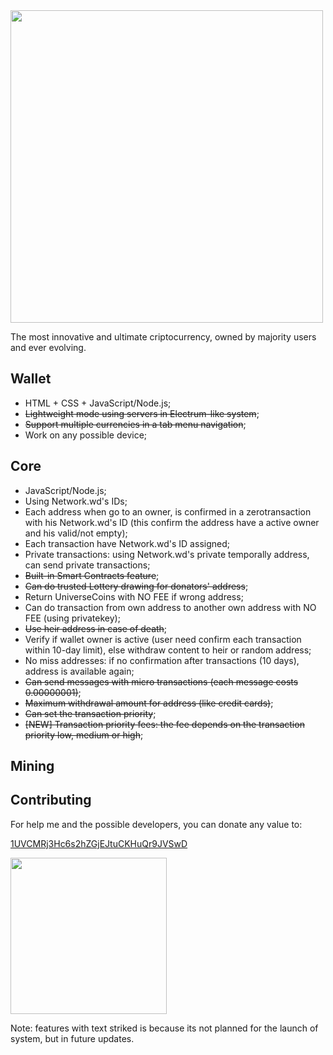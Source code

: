 <img width="500px" src="https://api.blockai.com/v1/registrations/ern1Ke/preview"/>

The most innovative and ultimate criptocurrency, owned by majority users and ever evolving.

## Wallet
* HTML + CSS + JavaScript/Node.js;
* ~~Lightweight mode using servers in Electrum-like system~~;
* ~~Support multiple currencies in a tab menu navigation~~;
* Work on any possible device;

## Core
* JavaScript/Node.js;
* Using Network.wd's IDs;
* Each address when go to an owner, is confirmed in a zerotransaction with his Network.wd's ID (this confirm the address have a active owner and his valid/not empty);
* Each transaction have Network.wd's ID assigned;
* Private transactions: using Network.wd's private temporally address, can send private transactions;
* ~~Built-in Smart Contracts feature~~;
* ~~Can do trusted Lottery drawing for donators' address~~;
* Return UniverseCoins with NO FEE if wrong address;
* Can do transaction from own address to another own address with NO FEE (using privatekey);
* ~~Use heir address in case of death~~;
* Verify if wallet owner is active (user need confirm each transaction within 10-day limit), else withdraw content to heir or random address;
* No miss addresses: if no confirmation after transactions (10 days), address is available again;
* ~~Can send messages with micro transactions (each message costs 0.00000001)~~;
* ~~Maximum withdrawal amount for address (like credit cards)~~;
* ~~Can set the transaction priority~~;
* ~~[NEW] Transaction priority fees: the fee depends on the transaction priority low, medium or high~~;

## Mining


## Contributing
For help me and the possible developers, you can donate any value to:

<a href="bitcoin:1UVCMRj3Hc6s2hZGjEJtuCKHuQr9JVSwD">1UVCMRj3Hc6s2hZGjEJtuCKHuQr9JVSwD</a>

<img width="250px" src="http://i.imgur.com/TDwgwEb.png"/>

Note: features with text striked is because its not planned for the launch of system, but in future updates.
